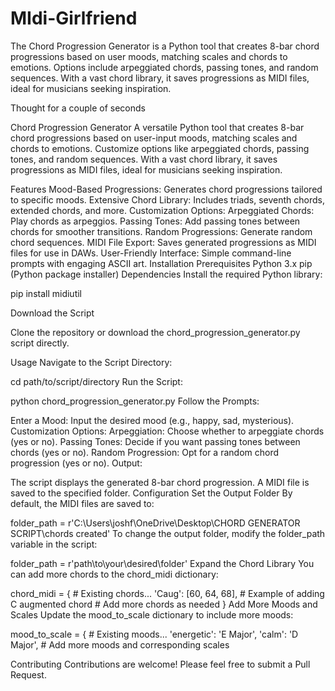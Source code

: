 # MIdi-Girlfriend
The Chord Progression Generator is a Python tool that creates 8-bar chord progressions based on user moods, matching scales and chords to emotions. Options include arpeggiated chords, passing tones, and random sequences. With a vast chord library, it saves progressions as MIDI files, ideal for musicians seeking inspiration.


Thought for a couple of seconds

Chord Progression Generator
A versatile Python tool that creates 8-bar chord progressions based on user-input moods, matching scales and chords to emotions. Customize options like arpeggiated chords, passing tones, and random sequences. With a vast chord library, it saves progressions as MIDI files, ideal for musicians seeking inspiration.

Features
Mood-Based Progressions: Generates chord progressions tailored to specific moods.
Extensive Chord Library: Includes triads, seventh chords, extended chords, and more.
Customization Options:
Arpeggiated Chords: Play chords as arpeggios.
Passing Tones: Add passing tones between chords for smoother transitions.
Random Progressions: Generate random chord sequences.
MIDI File Export: Saves generated progressions as MIDI files for use in DAWs.
User-Friendly Interface: Simple command-line prompts with engaging ASCII art.
Installation
Prerequisites
Python 3.x
pip (Python package installer)
Dependencies
Install the required Python library:

pip install midiutil

Download the Script

Clone the repository or download the chord_progression_generator.py script directly.

Usage
Navigate to the Script Directory:

cd path/to/script/directory
Run the Script:

python chord_progression_generator.py
Follow the Prompts:

Enter a Mood: Input the desired mood (e.g., happy, sad, mysterious).
Customization Options:
Arpeggiation: Choose whether to arpeggiate chords (yes or no).
Passing Tones: Decide if you want passing tones between chords (yes or no).
Random Progression: Opt for a random chord progression (yes or no).
Output:

The script displays the generated 8-bar chord progression.
A MIDI file is saved to the specified folder.
Configuration
Set the Output Folder
By default, the MIDI files are saved to:

folder_path = r'C:\Users\joshf\OneDrive\Desktop\CHORD GENERATOR SCRIPT\chords created'
To change the output folder, modify the folder_path variable in the script:

folder_path = r'path\to\your\desired\folder'
Expand the Chord Library
You can add more chords to the chord_midi dictionary:


chord_midi = {
    # Existing chords...
    'Caug': [60, 64, 68],  # Example of adding C augmented chord
    # Add more chords as needed
}
Add More Moods and Scales
Update the mood_to_scale dictionary to include more moods:

mood_to_scale = {
    # Existing moods...
    'energetic': 'E Major',
    'calm': 'D Major',
    # Add more moods and corresponding scales


Contributing
Contributions are welcome! Please feel free to submit a Pull Request.
